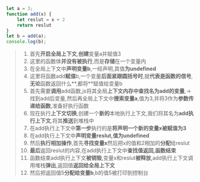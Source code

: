 ```js
let a = 3; 
function add(x) { 
    let reslut = x + 2
    return reslut
}
let b = add(a);
console.log(b);
```

> 1. 首先**开启全局上下文**,**创建**变量a并赋值3
> 2. 这里的函数体**并没有被执行**,而是**存储**在一个变量内
> 3. 在全局上下文中**声明变量b**,一经声明,其值**为undefined**
> 4. 这里将函数add**赋值**b,一个变量**后面紧跟圆括号时**,就**代表是函数的信号**,**无论**函数返回什么**,都将**赋值给变量b
> 5. 首先需要**调用**add函数,js将其全局**上下文内存中查找名为add的变量**,->找到add后变量,然后再全局上下文中**搜索变量a**,值为3,并将3作为**参数传递给函数**,准备好执行函数
> 6. 现在执行**上下文切换**,创建一个**新的**本地执行上下文,我们将其名为**add执行上下文**,将其**推送**到堆栈中
> 7. 在add执行上下文中**第一步**执行的是**将声明一个新的变量x被赋值为3**
> 8. 在add执行上下文中**声明变量reslut,值为undefined**
> 9. 然后**执行相加操作**,首先**寻找变量x**然后把x的值和2相加的**分配**给reslut
> 10. **最后**返回reslut的内容,在add执行上下文中**查找值返回,函数结束**
> 11. 函数结束add执行上下文**被销毁**,变量x和reslut**被释放**,add执行上下文调用堆栈**弹出**,返回值**返回给全局上下文**
> 12. 然后把返回值5**分配给变量b**,b的值5被打印到控制台

